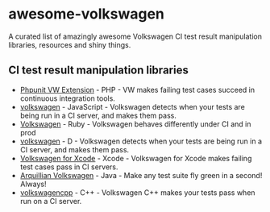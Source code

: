 # awesome-volkswagen
A curated list of amazingly awesome Volkswagen CI test result manipulation libraries, resources and shiny things.

## CI test result manipulation libraries

* [Phpunit VW Extension](https://github.com/hmlb/phpunit-vw) - PHP -  VW makes failing test cases succeed in continuous integration tools.
* [volkswagen](https://github.com/auchenberg/volkswagen) - JavaScript - Volkswagen detects when your tests are being run in a CI server, and makes them pass.
* [Volkswagen](https://github.com/zenazn/volkswagen) - Ruby - Volkswagen behaves differently under CI and in prod
* [volkswagen](https://github.com/repeatedly/d-volkswagen) - D - Volkswagen detects when your tests are being run in a CI server, and makes them pass.
* [Volkswagen for Xcode](https://github.com/cezheng/Volkswagen-Xcode) - Xcode - Volkswagen for Xcode makes failing test cases pass in CI servers.
* [Arquillian Volkswagen](https://github.com/aslakknutsen/arquillian-volkswagen) - Java - Make any test suite fly green in a second! Always!
* [volkswagencpp](https://github.com/elnormous/volkswagencpp) - C++ - Volkswagen C++ makes your tests pass when run on a CI server.
